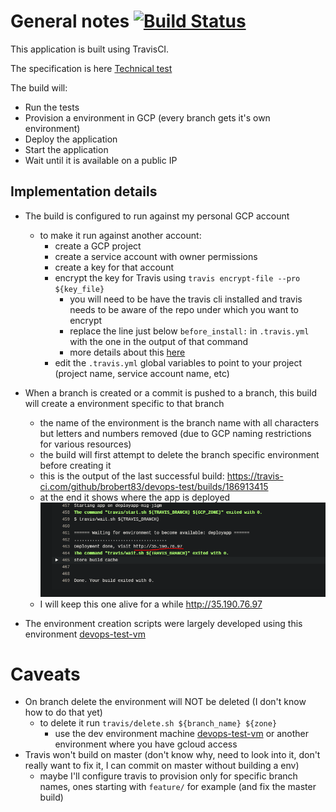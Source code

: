 # General notes [![Build Status](https://travis-ci.com/brobert83/devops-test.svg?branch=master)](https://travis-ci.com/brobert83/devops-test)

This application is built using TravisCI.

The specification is here [Technical test](docs/TechnicalTest.md)

The build will:
- Run the tests
- Provision a environment in GCP (every branch gets it's own environment)
- Deploy the application 
- Start the application
- Wait until it is available on a public IP

## Implementation details

- The build is configured to run against my personal GCP account
    - to make it run against another account:
        - create a GCP project
        - create a service account with owner permissions
        - create a key for that account
        - encrypt the key for Travis using `travis encrypt-file --pro ${key_file}` 
          - you will need to be have the travis cli installed and travis needs to be aware of the repo under which you want to encrypt 
          - replace the line just below `before_install:` in `.travis.yml` with the one in the output of that command
          - more details about this [here](https://docs.travis-ci.com/user/encrypting-files/)
        - edit the `.travis.yml` global variables to point to your project (project name, service account name, etc)
        
- When a branch is created or a commit is pushed to a branch, this build will create a environment specific to that branch
    - the name of the environment is the branch name with all characters but letters and numbers removed (due to GCP naming restrictions for various resources)            
    - the build will first attempt to delete the branch specific environment before creating it
    - this is the output of the last successful build: https://travis-ci.com/github/brobert83/devops-test/builds/186913415
    - at the end it shows where the app is deployed 
    ![Alt text](docs/output_target.png?raw=true)
    - I will keep this one alive for a while http://35.190.76.97 
    
- The environment creation scripts were largely developed using this environment [devops-test-vm](https://github.com/brobert83/devops-test-vm)    

# Caveats
- On branch delete the environment will NOT be deleted (I don't know how to do that yet)
  - to delete it run `travis/delete.sh ${branch_name} ${zone}` 
    - use the dev environment machine [devops-test-vm](https://github.com/brobert83/devops-test-vm) or another environment where you have gcloud access
- Travis won't build on master (don't know why, need to look into it, don't really want to fix it, I can commit on master without building a env)     
  - maybe I'll configure travis to provision only for specific branch names, ones starting with `feature/` for example (and fix the master build)  
